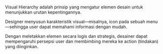 Visual Hierarchy adalah prinsip yang mengatur elemen desain untuk menunjukkan urutan kepentingannya. 

Designer menyusun karakteristik visual—misalnya, icon pada sebuah menu —sehingga user dapat memahami informasi dengan mudah.

Dengan meletakkan elemen secara logis dan strategis, desainer dapat mempengaruhi persepsi user dan membimbing mereka ke action (tindakan) yang diinginkan.